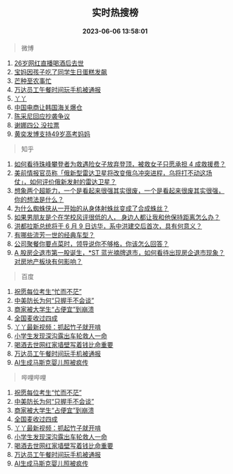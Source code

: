 <div align="center"><h2>实时热搜榜</h2><h4>2023-06-06 13:58:01</h4></div>

> 微博  

1. [26岁网红直播喝酒后去世](https://s.weibo.com/weibo?q=%2326%E5%B2%81%E7%BD%91%E7%BA%A2%E7%9B%B4%E6%92%AD%E5%96%9D%E9%85%92%E5%90%8E%E5%8E%BB%E4%B8%96%23&t=31&band_rank=1&Refer=top)<br />
2. [宝妈因孩子吃了同学生日蛋糕发飙](https://s.weibo.com/weibo?q=%E5%AE%9D%E5%A6%88%E5%9B%A0%E5%AD%A9%E5%AD%90%E5%90%83%E4%BA%86%E5%90%8C%E5%AD%A6%E7%94%9F%E6%97%A5%E8%9B%8B%E7%B3%95%E5%8F%91%E9%A3%99&t=31&band_rank=2&Refer=top)<br />
3. [芒种至农事忙](https://s.weibo.com/weibo?q=%23%E8%8A%92%E7%A7%8D%E8%87%B3%E5%86%9C%E4%BA%8B%E5%BF%99%23&t=31&band_rank=3&Refer=top)<br />
4. [万达员工午餐时间玩手机被通报](https://s.weibo.com/weibo?q=%23%E4%B8%87%E8%BE%BE%E5%91%98%E5%B7%A5%E5%8D%88%E9%A4%90%E6%97%B6%E9%97%B4%E7%8E%A9%E6%89%8B%E6%9C%BA%E8%A2%AB%E9%80%9A%E6%8A%A5%23&t=31&band_rank=4&Refer=top)<br />
5. [丫丫](https://s.weibo.com/weibo?q=%E4%B8%AB%E4%B8%AB&t=31&band_rank=5&Refer=top)<br />
6. [中国电商让韩国海关爆仓](https://s.weibo.com/weibo?q=%23%E4%B8%AD%E5%9B%BD%E7%94%B5%E5%95%86%E8%AE%A9%E9%9F%A9%E5%9B%BD%E6%B5%B7%E5%85%B3%E7%88%86%E4%BB%93%23&t=31&band_rank=6&Refer=top)<br />
7. [陈采尼回应抄袭争议](https://s.weibo.com/weibo?q=%23%E9%99%88%E9%87%87%E5%B0%BC%E5%9B%9E%E5%BA%94%E6%8A%84%E8%A2%AD%E4%BA%89%E8%AE%AE%23&t=31&band_rank=7&Refer=top)<br />
8. [谢娜四公 没拉票](https://s.weibo.com/weibo?q=%E8%B0%A2%E5%A8%9C%E5%9B%9B%E5%85%AC%20%E6%B2%A1%E6%8B%89%E7%A5%A8&t=31&band_rank=8&Refer=top)<br />
9. [黄奕发博支持49岁高考妈妈](https://s.weibo.com/weibo?q=%23%E9%BB%84%E5%A5%95%E5%8F%91%E5%8D%9A%E6%94%AF%E6%8C%8149%E5%B2%81%E9%AB%98%E8%80%83%E5%A6%88%E5%A6%88%23&t=31&band_rank=9&Refer=top)<br />

> 知乎  

1. [如何看待珠峰攀登者为救遇险女子放弃登顶，被救女子只愿承担 4 成救援费？](https://www.zhihu.com/question/604842993)<br />
2. [美前情报官员称「俄新型雷达卫星将改变俄乌冲突进程，乌将打不动这场仗」，如何评价俄新发射的雷达卫星？](https://www.zhihu.com/question/604952577)<br />
3. [想象两个超能力，一个是看起来很强其实很废，一个是看起来很废其实很强，你的想法是什么？](https://www.zhihu.com/question/603689171)<br />
4. [为什么蜘蛛侠从一开始的从身体射蛛丝变成了合成蛛丝？](https://www.zhihu.com/question/372266242)<br />
5. [如果男朋友是个在学校风评很低的人， 身边人都让我和他保持距离怎么办？](https://www.zhihu.com/question/604255099)<br />
6. [洪都拉斯总统将于 6 月 9 日访华，系中洪建交后首次，具有何意义？](https://www.zhihu.com/question/605017623)<br />
7. [有哪些流芳一世的经典车型？](https://www.zhihu.com/question/337800865)<br />
8. [公司聚餐你要点菜时，领导说你不够格，你该怎么回答？](https://www.zhihu.com/question/604650772)<br />
9. [A 股房企退市第一股诞生，*ST 蓝光摘牌退市，如何看待出现房企退市现象？对房地产板块有何影响？](https://www.zhihu.com/question/605031357)<br />

> 百度  

1. [祝愿每位考生“忙而不茫”](https://www.baidu.com/s?wd=%E7%A5%9D%E6%84%BF%E6%AF%8F%E4%BD%8D%E8%80%83%E7%94%9F%E2%80%9C%E5%BF%99%E8%80%8C%E4%B8%8D%E8%8C%AB%E2%80%9D&sa=fyb_news&rsv_dl=fyb_news)<br />
2. [中美防长为何“只握手不会谈”](https://www.baidu.com/s?wd=%E4%B8%AD%E7%BE%8E%E9%98%B2%E9%95%BF%E4%B8%BA%E4%BD%95%E2%80%9C%E5%8F%AA%E6%8F%A1%E6%89%8B%E4%B8%8D%E4%BC%9A%E8%B0%88%E2%80%9D&sa=fyb_news&rsv_dl=fyb_news)<br />
3. [商家被大学生“占便宜”到崩溃](https://www.baidu.com/s?wd=%E5%95%86%E5%AE%B6%E8%A2%AB%E5%A4%A7%E5%AD%A6%E7%94%9F%E2%80%9C%E5%8D%A0%E4%BE%BF%E5%AE%9C%E2%80%9D%E5%88%B0%E5%B4%A9%E6%BA%83&sa=fyb_news&rsv_dl=fyb_news)<br />
4. [全国麦收过四成](https://www.baidu.com/s?wd=%E5%85%A8%E5%9B%BD%E9%BA%A6%E6%94%B6%E8%BF%87%E5%9B%9B%E6%88%90&sa=fyb_news&rsv_dl=fyb_news)<br />
5. [丫丫最新视频：抓起竹子就开啃](https://www.baidu.com/s?wd=%E4%B8%AB%E4%B8%AB%E6%9C%80%E6%96%B0%E8%A7%86%E9%A2%91%EF%BC%9A%E6%8A%93%E8%B5%B7%E7%AB%B9%E5%AD%90%E5%B0%B1%E5%BC%80%E5%95%83&sa=fyb_news&rsv_dl=fyb_news)<br />
6. [小学生发现深沟露出车轮救人一命](https://www.baidu.com/s?wd=%E5%B0%8F%E5%AD%A6%E7%94%9F%E5%8F%91%E7%8E%B0%E6%B7%B1%E6%B2%9F%E9%9C%B2%E5%87%BA%E8%BD%A6%E8%BD%AE%E6%95%91%E4%BA%BA%E4%B8%80%E5%91%BD&sa=fyb_news&rsv_dl=fyb_news)<br />
7. [喝酒去世网红家墙壁写着钱比命重要](https://www.baidu.com/s?wd=%E5%96%9D%E9%85%92%E5%8E%BB%E4%B8%96%E7%BD%91%E7%BA%A2%E5%AE%B6%E5%A2%99%E5%A3%81%E5%86%99%E7%9D%80%E9%92%B1%E6%AF%94%E5%91%BD%E9%87%8D%E8%A6%81&sa=fyb_news&rsv_dl=fyb_news)<br />
8. [万达员工午餐时间玩手机被通报](https://www.baidu.com/s?wd=%E4%B8%87%E8%BE%BE%E5%91%98%E5%B7%A5%E5%8D%88%E9%A4%90%E6%97%B6%E9%97%B4%E7%8E%A9%E6%89%8B%E6%9C%BA%E8%A2%AB%E9%80%9A%E6%8A%A5&sa=fyb_news&rsv_dl=fyb_news)<br />
9. [AI生成马斯克婴儿照被疯传](https://www.baidu.com/s?wd=AI%E7%94%9F%E6%88%90%E9%A9%AC%E6%96%AF%E5%85%8B%E5%A9%B4%E5%84%BF%E7%85%A7%E8%A2%AB%E7%96%AF%E4%BC%A0&sa=fyb_news&rsv_dl=fyb_news)<br />

> 哔哩哔哩  

1. [祝愿每位考生“忙而不茫”](https://www.baidu.com/s?wd=%E7%A5%9D%E6%84%BF%E6%AF%8F%E4%BD%8D%E8%80%83%E7%94%9F%E2%80%9C%E5%BF%99%E8%80%8C%E4%B8%8D%E8%8C%AB%E2%80%9D&sa=fyb_news&rsv_dl=fyb_news)<br />
2. [中美防长为何“只握手不会谈”](https://www.baidu.com/s?wd=%E4%B8%AD%E7%BE%8E%E9%98%B2%E9%95%BF%E4%B8%BA%E4%BD%95%E2%80%9C%E5%8F%AA%E6%8F%A1%E6%89%8B%E4%B8%8D%E4%BC%9A%E8%B0%88%E2%80%9D&sa=fyb_news&rsv_dl=fyb_news)<br />
3. [商家被大学生“占便宜”到崩溃](https://www.baidu.com/s?wd=%E5%95%86%E5%AE%B6%E8%A2%AB%E5%A4%A7%E5%AD%A6%E7%94%9F%E2%80%9C%E5%8D%A0%E4%BE%BF%E5%AE%9C%E2%80%9D%E5%88%B0%E5%B4%A9%E6%BA%83&sa=fyb_news&rsv_dl=fyb_news)<br />
4. [全国麦收过四成](https://www.baidu.com/s?wd=%E5%85%A8%E5%9B%BD%E9%BA%A6%E6%94%B6%E8%BF%87%E5%9B%9B%E6%88%90&sa=fyb_news&rsv_dl=fyb_news)<br />
5. [丫丫最新视频：抓起竹子就开啃](https://www.baidu.com/s?wd=%E4%B8%AB%E4%B8%AB%E6%9C%80%E6%96%B0%E8%A7%86%E9%A2%91%EF%BC%9A%E6%8A%93%E8%B5%B7%E7%AB%B9%E5%AD%90%E5%B0%B1%E5%BC%80%E5%95%83&sa=fyb_news&rsv_dl=fyb_news)<br />
6. [小学生发现深沟露出车轮救人一命](https://www.baidu.com/s?wd=%E5%B0%8F%E5%AD%A6%E7%94%9F%E5%8F%91%E7%8E%B0%E6%B7%B1%E6%B2%9F%E9%9C%B2%E5%87%BA%E8%BD%A6%E8%BD%AE%E6%95%91%E4%BA%BA%E4%B8%80%E5%91%BD&sa=fyb_news&rsv_dl=fyb_news)<br />
7. [喝酒去世网红家墙壁写着钱比命重要](https://www.baidu.com/s?wd=%E5%96%9D%E9%85%92%E5%8E%BB%E4%B8%96%E7%BD%91%E7%BA%A2%E5%AE%B6%E5%A2%99%E5%A3%81%E5%86%99%E7%9D%80%E9%92%B1%E6%AF%94%E5%91%BD%E9%87%8D%E8%A6%81&sa=fyb_news&rsv_dl=fyb_news)<br />
8. [万达员工午餐时间玩手机被通报](https://www.baidu.com/s?wd=%E4%B8%87%E8%BE%BE%E5%91%98%E5%B7%A5%E5%8D%88%E9%A4%90%E6%97%B6%E9%97%B4%E7%8E%A9%E6%89%8B%E6%9C%BA%E8%A2%AB%E9%80%9A%E6%8A%A5&sa=fyb_news&rsv_dl=fyb_news)<br />
9. [AI生成马斯克婴儿照被疯传](https://www.baidu.com/s?wd=AI%E7%94%9F%E6%88%90%E9%A9%AC%E6%96%AF%E5%85%8B%E5%A9%B4%E5%84%BF%E7%85%A7%E8%A2%AB%E7%96%AF%E4%BC%A0&sa=fyb_news&rsv_dl=fyb_news)<br />
